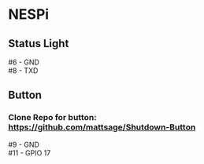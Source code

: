 # NESPi



## Status Light  
#6 - GND  
#8 - TXD

## Button  
### Clone Repo for button: https://github.com/mattsage/Shutdown-Button  
#9 - GND  
#11 - GPIO 17  
